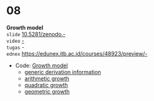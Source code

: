 # 08
**Growth model** \
`slide` [10.5281/zenodo.-](https://doi.org/10.5281/zenodo.-) \
`video` [-](https://youtu.be/-) \
`tugas` - \
`ednex` https://edunex.itb.ac.id/courses/48923/preview/-

+ Code: [Growth model](https://github.com/dudung/python/tree/main/src/apply/growth)
  - [generic derivation information](https://github.com/dudung/python/blob/main/src/apply/growth/generic/README.md)
  + [arithmetic growth](https://github.com/dudung/python/blob/main/src/apply/growth/arithmetic/README.md)
  + [quadratic growth](https://github.com/dudung/python/blob/main/src/apply/growth/quadratic/README.md)
  + [geometric growth](https://github.com/dudung/python/blob/main/src/apply/growth/geometric/README.md)
